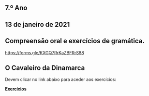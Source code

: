 ## 7.º Ano

## 13 de janeiro de 2021
## Compreensão oral e exercícios de gramática.

https://forms.gle/KXGQ7RrKaZBFRrS88




## O Cavaleiro da Dinamarca

Devem clicar no link abaixo para aceder aos exercícios:

<a href="https://carlasagomes.github.io/Amareleja/cavaleiro-dinamarca.htm" target="_blank" rel="noopener noreferrer"><b>Exercícios</b></a>
